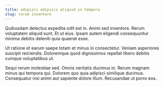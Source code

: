 ```yaml
---
title: adipisci adipisci aliquid in tempora
slug: rerum inventore
---
```


Quibusdam delectus expedita odit est in. Animi sed inventore. Rerum voluptatem aliquid sunt. Et ut eius. Ipsam autem eligendi consequuntur minima debitis deleniti quia quaerat esse.

Ut ratione et earum saepe totam et minus in consectetur. Veniam asperiores suscipit reiciendis. Doloremque quod dignissimos repellat libero debitis cumque voluptatibus ut.

Sequi rerum molestiae sed. Omnis veritatis ducimus in. Rerum magnam minus qui tempora qui. Dolorem quo quia adipisci similique ducimus. Consequatur nisi animi aut sapiente dolore illum. Recusandae ut porro eos.
